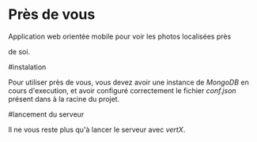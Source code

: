 # Près de vous

Application web orientée mobile pour voir les photos localisées près

de soi.

#instalation

Pour utiliser près de vous, vous devez avoir une instance de *MongoDB*
en cours d'execution, et avoir configuré correctement le fichier
*conf.json* présent dans à la racine du projet.

#lancement du serveur

Il ne vous reste plus qu'à lancer le serveur avec *vertX*.

